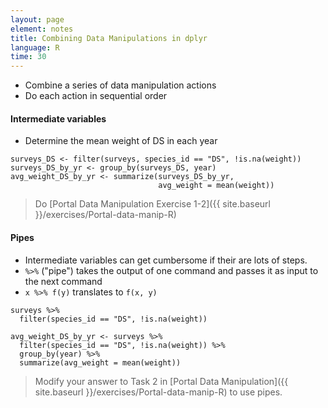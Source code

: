 ```yaml
---
layout: page
element: notes
title: Combining Data Manipulations in dplyr
language: R
time: 30
---
```


* Combine a series of data manipulation actions
* Do each action in sequential order

#### Intermediate variables

* Determine the mean weight of DS in each year

```
surveys_DS <- filter(surveys, species_id == "DS", !is.na(weight))
surveys_DS_by_yr <- group_by(surveys_DS, year)
avg_weight_DS_by_yr <- summarize(surveys_DS_by_yr,
                                 avg_weight = mean(weight))
```

> Do [Portal Data Manipulation Exercise 1-2]({{ site.baseurl }}/exercises/Portal-data-manip-R)

#### Pipes

* Intermediate variables can get cumbersome if their are lots of steps.
* `%>%` ("pipe") takes the output of one command and passes it as input to the
  next command
* `x %>% f(y)` translates to `f(x, y)`

```
surveys %>%
  filter(species_id == "DS", !is.na(weight))
```

```
avg_weight_DS_by_yr <- surveys %>%
  filter(species_id == "DS", !is.na(weight)) %>%
  group_by(year) %>%
  summarize(avg_weight = mean(weight))
```

> Modify your answer to Task 2 in [Portal Data Manipulation]({{ site.baseurl }}/exercises/Portal-data-manip-R) to use pipes.